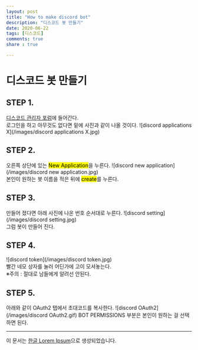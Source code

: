 ```yaml
---
layout: post
title: "How to make discord bot"
description: "디스코드 봇 만들기"
date: 2020-06-22
tags: [디스코드]
comments: true
share : true

---
```

# 디스코드 봇 만들기
## STEP 1.

[디스코드 관리자 포럼](https://discord.com/developers/applications)에 들어간다.<br>
로그인을 하고 아무것도 없다면 밑에 사진과 같이 나올 것이다.
![discord applications X](/images/discord applications X.jpg)

## STEP 2.

오른쪽 상단에 있는 <mark>New Application</mark>을 누른다.
![discord new application](/images/discord new application.jpg)<br>
본인이 원하는 봇 이름을 적은 뒤에 <mark>create</mark>를 누른다.

## STEP 3.

만들어 졌다면 아래 사진에 나온 번호 순서대로 누른다.
![discord setting](/images/discord setting.jpg)<br>
그럼 봇이 만들어 진다.

## STEP 4.
![discord token](/images/discord token.jpg)<br>
빨간 네모 상자를 눌러 어딘가에 고이 모셔놓는다.<br>
※주의 : 절대로 남들에게 알려선 안된다.

## STEP 5.
아래와 같이 OAuth2 탭에서 초대코드를 복사한다.
![discord OAuth2](/images/discord OAuth2.gif)
BOT PERMISSIONS 부분은 본인이 원하는 걸 선택하면 된다.

--- 

이 문서는 [한글 Lorem Ipsum](http://guny.kr/stuff/klorem/)으로 생성되었습니다.
